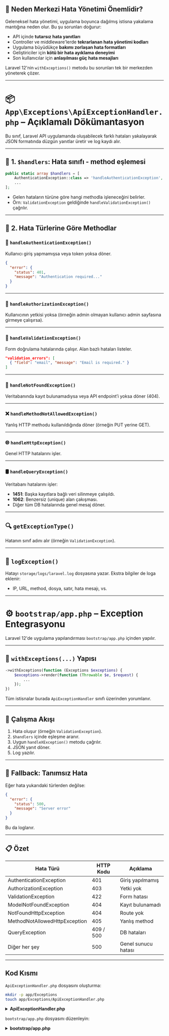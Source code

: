 ## 🚨 Neden Merkezi Hata Yönetimi Önemlidir?

Geleneksel hata yönetimi, uygulama boyunca dağılmış istisna yakalama mantığına neden olur. Bu şu sorunları doğurur:

- API içinde **tutarsız hata yanıtları**
- Controller ve middleware'lerde **tekrarlanan hata yönetimi kodları**
- Uygulama büyüdükçe **bakımı zorlaşan hata formatları**
- Geliştiriciler için **kötü bir hata ayıklama deneyimi**
- Son kullanıcılar için **anlaşılması güç hata mesajları**

Laravel 12'nin `withExceptions()` metodu bu sorunları tek bir merkezden yöneterek çözer.

---

# 📦 `App\Exceptions\ApiExceptionHandler.php` – Açıklamalı Dökümantasyon

Bu sınıf, Laravel API uygulamanda oluşabilecek farklı hataları yakalayarak JSON formatında düzgün yanıtlar üretir ve log kaydı alır.

---

## 📌 1. `$handlers`: Hata sınıfı - method eşlemesi

```php
public static array $handlers = [
    AuthenticationException::class => 'handleAuthenticationException',
    ...
];
```

- Gelen hataların türüne göre hangi methodla işleneceğini belirler.
- Örn: `ValidationException` geldiğinde `handleValidationException()` çağrılır.

---

## 📌 2. Hata Türlerine Göre Methodlar

### 🔐 `handleAuthenticationException()`

Kullanıcı giriş yapmamışsa veya token yoksa döner.

```json
{
  "error": {
    "status": 401,
    "message": "Authentication required..."
  }
}
```

---

### 🚫 `handleAuthorizationException()`

Kullanıcının yetkisi yoksa (örneğin admin olmayan kullanıcı admin sayfasına girmeye çalışırsa).

---

### 🧪 `handleValidationException()`

Form doğrulama hatalarında çalışır. Alan bazlı hataları listeler.

```json
"validation_errors": [
  { "field": "email", "message": "Email is required." }
]
```

---

### 🔎 `handleNotFoundException()`

Veritabanında kayıt bulunamadıysa veya API endpoint’i yoksa döner (404).

---

### ❌ `handleMethodNotAllowedException()`

Yanlış HTTP methodu kullanıldığında döner (örneğin PUT yerine GET).

---

### 🌐 `handleHttpException()`

Genel HTTP hatalarını işler.

---

### 🛢️ `handleQueryException()`

Veritabanı hatalarını işler:

- **1451**: Başka kayıtlara bağlı veri silinmeye çalışıldı.
- **1062**: Benzersiz (unique) alan çakışması.
- Diğer tüm DB hatalarında genel mesaj döner.

---

## 🔍 `getExceptionType()`

Hatanın sınıf adını alır (örneğin `ValidationException`).

---

## 📝 `logException()`

Hatayı `storage/logs/laravel.log` dosyasına yazar. Ekstra bilgiler de loga eklenir:

- IP, URL, method, dosya, satır, hata mesajı, vs.

---

# ⚙️ `bootstrap/app.php` – Exception Entegrasyonu

Laravel 12'de uygulama yapılandırması `bootstrap/app.php` içinden yapılır.

---

## 🔧 `withExceptions(...)` Yapısı

```php
->withExceptions(function (Exceptions $exceptions) {
    $exceptions->render(function (Throwable $e, $request) {
        ...
    });
})
```

Tüm istisnalar burada `ApiExceptionHandler` sınıfı üzerinden yorumlanır.

---

## 🔁 Çalışma Akışı

1. Hata oluşur (örneğin `ValidationException`).
2. `$handlers` içinde eşleşme aranır.
3. Uygun `handleXException()` metodu çağrılır.
4. JSON yanıt döner.
5. Log yazılır.

---

## 🛑 Fallback: Tanımsız Hata

Eğer hata yukarıdaki türlerden değilse:

```json
{
  "error": {
    "status": 500,
    "message": "Server error"
  }
}
```

Bu da loglanır.

---

## 📋 Özet

| Hata Türü                     | HTTP Kodu | Açıklama            |
| ----------------------------- | --------- | ------------------- |
| AuthenticationException       | 401       | Giriş yapılmamış    |
| AuthorizationException        | 403       | Yetki yok           |
| ValidationException           | 422       | Form hatası         |
| ModelNotFoundException        | 404       | Kayıt bulunamadı    |
| NotFoundHttpException         | 404       | Route yok           |
| MethodNotAllowedHttpException | 405       | Yanlış method       |
| QueryException                | 409 / 500 | DB hataları         |
| Diğer her şey                 | 500       | Genel sunucu hatası |

---

## Kod Kısmı

`ApiExceptionHandler.php` dosyasını oluşturma:

```bash
mkdir -p app/Exceptions
touch app/Exceptions/ApiExceptionHandler.php
```

<details>
<summary><b>ApiExceptionHandler.php</b></summary>

```php
<?php
namespace App\Exceptions;

use Illuminate\Auth\Access\AuthorizationException;
use Illuminate\Auth\AuthenticationException;
use Illuminate\Database\Eloquent\ModelNotFoundException;
use Illuminate\Database\QueryException;
use Illuminate\Http\JsonResponse;
use Illuminate\Http\Request;
use Illuminate\Support\Facades\Log;
use Illuminate\Validation\ValidationException;
use Symfony\Component\HttpKernel\Exception\AccessDeniedHttpException;
use Symfony\Component\HttpKernel\Exception\HttpException;
use Symfony\Component\HttpKernel\Exception\MethodNotAllowedHttpException;
use Symfony\Component\HttpKernel\Exception\NotFoundHttpException;
use Throwable;

class ApiExceptionHandler
{
    /**
     * Map of exception classes to their handler methods
     */
    public static array $handlers = [
        AuthenticationException::class => 'handleAuthenticationException',
        AccessDeniedHttpException::class => 'handleAuthenticationException',
        AuthorizationException::class => 'handleAuthorizationException',
        ValidationException::class => 'handleValidationException',
        ModelNotFoundException::class => 'handleNotFoundException',
        NotFoundHttpException::class => 'handleNotFoundException',
        MethodNotAllowedHttpException::class => 'handleMethodNotAllowedException',
        HttpException::class => 'handleHttpException',
        QueryException::class => 'handleQueryException',
    ];

    /**
     * Handle authentication exceptions
     */
    public function handleAuthenticationException(
        AuthenticationException | AccessDeniedHttpException $e,
        Request $request
    ): JsonResponse {
        $this->logException($e, 'Authentication failed');

        return response()->json([
            'error' => [
                'type' => $this->getExceptionType($e),
                'status' => 401,
                'message' => 'Authentication required. Please provide valid credentials.',
                'timestamp' => now()->toISOString(),
            ],
        ], 401);
    }

    /**
     * Handle authorization exceptions
     */
    public function handleAuthorizationException(
        AuthorizationException $e,
        Request $request
    ): JsonResponse {
        $this->logException($e, 'Authorization failed');

        return response()->json([
            'error' => [
                'type' => $this->getExceptionType($e),
                'status' => 403,
                'message' => 'You do not have permission to perform this action.',
                'timestamp' => now()->toISOString(),
            ],
        ], 403);
    }

    /**
     * Handle validation exceptions
     */
    public function handleValidationException(
        ValidationException $e,
        Request $request
    ): JsonResponse {
        $errors = [];

        foreach ($e->errors() as $field => $messages) {
            foreach ($messages as $message) {
                $errors[] = [
                    'field' => $field,
                    'message' => $message,
                ];
            }
        }

        $this->logException($e, 'Validation failed', ['errors' => $errors]);

        return response()->json([
            'error' => [
                'type' => $this->getExceptionType($e),
                'status' => 422,
                'message' => 'The provided data is invalid.',
                'timestamp' => now()->toISOString(),
                'validation_errors' => $errors,
            ],
        ], 422);
    }

    /**
     * Handle not found exceptions
     */
    public function handleNotFoundException(
        ModelNotFoundException | NotFoundHttpException $e,
        Request $request
    ): JsonResponse {
        $this->logException($e, 'Resource not found');

        $message = $e instanceof ModelNotFoundException
        ? 'The requested resource was not found.'
        : "The requested endpoint '{$request->getRequestUri()}' was not found.";

        return response()->json([
            'error' => [
                'type' => $this->getExceptionType($e),
                'status' => 404,
                'message' => $message,
                'timestamp' => now()->toISOString(),
            ],
        ], 404);
    }

    /**
     * Handle method not allowed exceptions
     */
    public function handleMethodNotAllowedException(
        MethodNotAllowedHttpException $e,
        Request $request
    ): JsonResponse {
        $this->logException($e, 'Method not allowed');

        return response()->json([
            'error' => [
                'type' => $this->getExceptionType($e),
                'status' => 405,
                'message' => "The {$request->method()} method is not allowed for this endpoint.",
                'timestamp' => now()->toISOString(),
                'allowed_methods' => $e->getHeaders()['Allow'] ?? 'Unknown',
            ],
        ], 405);
    }

    /**
     * Handle general HTTP exceptions
     */
    public function handleHttpException(HttpException $e, Request $request): JsonResponse
    {
        $this->logException($e, 'HTTP exception occurred');

        return response()->json([
            'error' => [
                'type' => $this->getExceptionType($e),
                'status' => $e->getStatusCode(),
                'message' => $e->getMessage() ?: 'An HTTP error occurred.',
                'timestamp' => now()->toISOString(),
            ],
        ], $e->getStatusCode());
    }

    /**
     * Handle database query exceptions
     */
    public function handleQueryException(QueryException $e, Request $request): JsonResponse
    {
        $this->logException($e, 'Database query failed', ['sql' => $e->getSql()]);

        // Handle specific database constraint violations
        $errorCode = $e->errorInfo[1] ?? null;

        switch ($errorCode) {
            case 1451: // Foreign key constraint violation
                return response()->json([
                    'error' => [
                        'type' => $this->getExceptionType($e),
                        'status' => 409,
                        'message' => 'Cannot delete this resource because it is referenced by other records.',
                        'timestamp' => now()->toISOString(),
                    ],
                ], 409);

            case 1062: // Duplicate entry
                return response()->json([
                    'error' => [
                        'type' => $this->getExceptionType($e),
                        'status' => 409,
                        'message' => 'A record with this information already exists.',
                        'timestamp' => now()->toISOString(),
                    ],
                ], 409);

            default:
                return response()->json([
                    'error' => [
                        'type' => $this->getExceptionType($e),
                        'status' => 500,
                        'message' => 'A database error occurred. Please try again later.',
                        'timestamp' => now()->toISOString(),
                    ],
                ], 500);
        }
    }

    /**
     * Extract a clean exception type name
     */
    private function getExceptionType(Throwable $e): string
    {
        $className = basename(str_replace('\\', '/', get_class($e)));
        return $className;
    }

    /**
     * Log exception with context
     */
    private function logException(Throwable $e, string $message, array $context = []): void
    {
        $logContext = array_merge([
            'exception' => get_class($e),
            'message' => $e->getMessage(),
            'file' => $e->getFile(),
            'line' => $e->getLine(),
            'url' => request()->fullUrl(),
            'method' => request()->method(),
            'ip' => request()->ip(),
        ], $context);

        Log::warning($message, $logContext);
    }
}
```

</details>

`bootstrap/app.php` dosyasını düzenleyin:

<details>

<summary><b>bootstrap/app.php</b></summary>

```php
<?php
// bootstrap/app.php
use App\Exceptions\ApiExceptionHandler;
use Illuminate\Foundation\Application;
use Illuminate\Foundation\Configuration\Exceptions;
use Illuminate\Foundation\Configuration\Middleware;

return Application::configure(basePath: dirname(__DIR__))
    ->withRouting(
        // Web rotalarının dosya yolu.
        web: __DIR__ . '/../routes/web.php',

        // API rotalarının dosya yolu.
        api: __DIR__ . '/../routes/api.php',

        // API rotalarının prefix'ini belirtir.
        apiPrefix: 'api',

        // Komut dosyasının dosya yolu.
        commands: __DIR__ . '/../routes/console.php',

        // Sağlık rotalarının dosya yolu.
        health: '/up',
    )

    ->withMiddleware(function (Middleware $middleware): void {
        $middleware->alias([
            'jwt.auth' => \PHPOpenSourceSaver\JWTAuth\Http\Middleware\Authenticate::class,
            'jwt.refresh' => \PHPOpenSourceSaver\JWTAuth\Http\Middleware\RefreshToken::class,
        ]);
    })
    ->withExceptions(function (Exceptions $exceptions) {
        $exceptions->render(function (Throwable $e, $request) {
            $handler = new ApiExceptionHandler();

            foreach (ApiExceptionHandler::$handlers as $class => $method) {
                if ($e instanceof $class && method_exists($handler, $method)) {
                    return $handler->$method($e, $request);
                }
            }

            // default fallback
            return response()->json([
                'error' => [
                    'type' => (new \ReflectionClass($e))->getShortName(),
                    'status' => $e instanceof \Symfony\Component\HttpKernel\Exception\HttpExceptionInterface
                    ? $e->getStatusCode()
                    : 500,
                    'message' => $e->getMessage() ?: 'Server error',
                    'timestamp' => now()->toISOString(),
                ],
            ], $e instanceof \Symfony\Component\HttpKernel\Exception\HttpExceptionInterface
                ? $e->getStatusCode()
                : 500);
        });
    })
    ->create();
```

</details>
